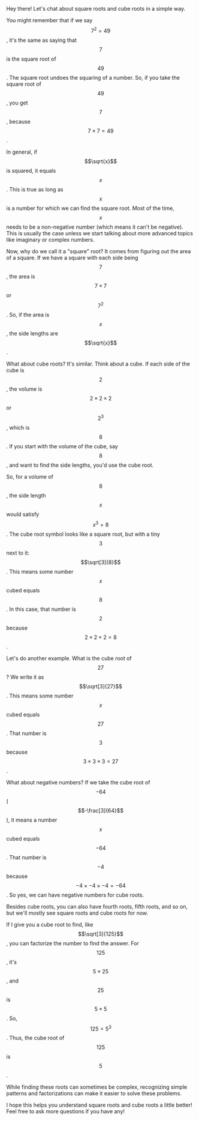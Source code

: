 Hey there! Let's chat about square roots and cube roots in a simple way.

You might remember that if we say $$7^2 = 49$$, it's the same as saying that $$7$$ is the square root of $$49$$. The square root undoes the squaring of a number. So, if you take the square root of $$49$$, you get $$7$$, because $$7 \times 7 = 49$$.

In general, if $$\sqrt{x}$$ is squared, it equals $$x$$. This is true as long as $$x$$ is a number for which we can find the square root. Most of the time, $$x$$ needs to be a non-negative number (which means it can't be negative). This is usually the case unless we start talking about more advanced topics like imaginary or complex numbers.

Now, why do we call it a "square" root? It comes from figuring out the area of a square. If we have a square with each side being $$7$$, the area is $$7 \times 7$$ or $$7^2$$. So, if the area is $$x$$, the side lengths are $$\sqrt{x}$$.

What about cube roots? It's similar. Think about a cube. If each side of the cube is $$2$$, the volume is $$2 \times 2 \times 2$$ or $$2^3$$, which is $$8$$. If you start with the volume of the cube, say $$8$$, and want to find the side lengths, you'd use the cube root.

So, for a volume of $$8$$, the side length $$x$$ would satisfy $$x^3 = 8$$. The cube root symbol looks like a square root, but with a tiny $$3$$ next to it: $$\sqrt[3]{8}$$. This means some number $$x$$ cubed equals $$8$$. In this case, that number is $$2$$ because $$2 \times 2 \times 2 = 8$$.

Let's do another example. What is the cube root of $$27$$? We write it as $$\sqrt[3]{27}$$. This means some number $$x$$ cubed equals $$27$$. That number is $$3$$ because $$3 \times 3 \times 3 = 27$$.

What about negative numbers? If we take the cube root of $$-64$$ ($$-\frac[3]{64}$$), it means a number $$x$$ cubed equals $$-64$$. That number is $$-4$$ because $$-4 \times -4 \times -4 = -64$$. So yes, we can have negative numbers for cube roots.

Besides cube roots, you can also have fourth roots, fifth roots, and so on, but we'll mostly see square roots and cube roots for now.

If I give you a cube root to find, like $$\sqrt[3]{125}$$, you can factorize the number to find the answer. For $$125$$, it's $$5 \times 25$$, and $$25$$ is $$5 \times 5$$. So, $$125 = 5^3$$. Thus, the cube root of $$125$$ is $$5$$.

While finding these roots can sometimes be complex, recognizing simple patterns and factorizations can make it easier to solve these problems.

I hope this helps you understand square roots and cube roots a little better! Feel free to ask more questions if you have any!